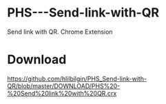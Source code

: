 # PHS---Send-link-with-QR
Send link with QR. Chrome Extension
# Download
https://github.com/hlilbilgin/PHS_Send-link-with-QR/blob/master/DOWNLOAD/PHS%20-%20Send%20link%20with%20QR.crx
